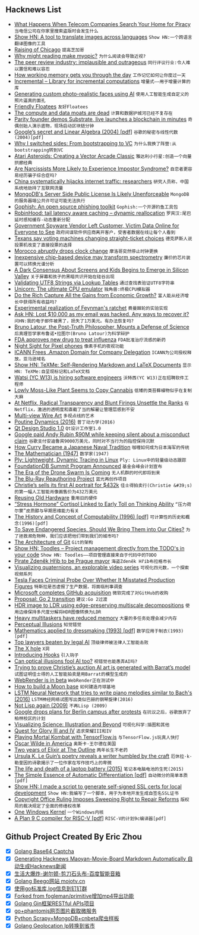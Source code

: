## Hacknews List


- [What Happens When Telecom Companies Search Your Home for Piracy](https://motherboard.vice.com/en_us/article/9k7pya/tv-addons-sued-by-rogers-bell-fairplay-members)  `当电信公司在你家里搜索盗版时会发生什么`
- [Show HN: A tool to translate images across languages](https://blog.imgtranslate.com/what/)  `Show HN:一个跨语言翻译图像的工具`
- [Raising of Chicago](https://en.wikipedia.org/wiki/Raising_of_Chicago)  `提高芝加哥`
- [Why might reading make myopic?](http://www.eye-tuebingen.de/the-institute/news-events/news/news-article/60-why-might-reading-make-myopic/)  `为什么阅读会导致近视?`
- [The peer review industry: implausible and outrageous](https://www.the-tls.co.uk/articles/public/peer-review-industry-implausible-outrageous/)  `同行评议行业:令人难以置信和难以容忍`
- [How working memory gets you through the day](http://news.mit.edu/2018/mit-picower-how-working-memory-gets-you-through-the-day-1024)  `工作记忆如何让你度过一天`
- [Incremental – Library for incremental computations](https://opensource.janestreet.com/incremental/)  `增量式——用于增量计算的库`
- [Generating custom photo-realistic faces using AI](https://blog.insightdatascience.com/generating-custom-photo-realistic-faces-using-ai-d170b1b59255)  `使用人工智能生成自定义的照片逼真的面孔`
- [Friendly Floatees](https://en.wikipedia.org/wiki/Friendly_Floatees)  `友好Floatees`
- [The compute and data moats are dead](http://smerity.com/articles/2018/limited_compute.html)  `计算和数据护城河已经不复存在`
- [Parity founder demos Substrate, live launches a blockchain in minutes](https://techcrunch.com/2018/10/23/parity-founder-demos-substrate-live-launches-a-blockchain-in-minutes-instead-of-days-or-weeks/)  `奇偶创始人演示底物，现场启动区块链分钟`
- [Google’s secret and Linear Algebra (2004) [pdf]](http://verso.mat.uam.es/~pablo.fernandez/ems63-pablo-fernandez_final.pdf)  `谷歌的秘密与线性代数(2004)[pdf]`
- [Why I switched sides: From bootstrapping to VC](https://medium.com/swlh/why-i-switched-sides-from-bootstrapping-to-vc-73e8ff08c649)  `为什么我换了阵营:从bootstrapping转到VC`
- [Atari Asteroids: Creating a Vector Arcade Classic](https://arcadeblogger.com/2018/10/24/atari-asteroids-creating-a-vector-arcade-classic/)  `雅达利小行星:创造一个向量拱廊经典`
- [Are Narcissists More Likely to Experience Impostor Syndrome?](https://blogs.scientificamerican.com/beautiful-minds/are-narcissists-more-likely-to-experience-impostor-syndrome/)  `自恋者更容易经历骗子综合症吗?`
- [China systematically hijacks internet traffic: researchers](https://www.itnews.com.au/news/china-systematically-hijacks-internet-traffic-researchers-514537)  `研究人员称，中国系统地劫持了互联网流量`
- [MongoDB&#39;s Server Side Public License Is Likely Unenforceable](https://www.processmechanics.com/2018/10/18/the-server-side-public-license-is-flawed/)  `MongoDB的服务器端公共许可证可能无法执行`
- [Gophish: An open source phishing toolkit](https://github.com/gophish/gophish)  `Gophish:一个开源钓鱼工具包`
- [RobinHood: tail latency aware caching – dynamic reallocation](https://blog.acolyer.org/2018/10/26/robinhood-tail-latency-aware-caching-dynamic-reallocation-from-cache-rich-to-cache-poor/)  `罗宾汉:尾巴延时感知缓存-动态重新分配`
- [Government Spyware Vendor Left Customer, Victim Data Online for Everyone to See](https://motherboard.vice.com/en_us/article/vbka8b/wolf-intelligence-leak-customer-victim-data-online)  `政府间谍软件供应商离开客户，受害者数据在线让每个人看到`
- [Texans say voting machines changing straight-ticket choices](https://apnews.com/a8825810d10441f2ad828e95d6851d55)  `德克萨斯人说投票机改变了直接投票的选择`
- [Morocco abruptly drops clock change](https://www.bbc.com/news/world-africa-45995634)  `摩洛哥突然停止时钟更换`
- [Inexpensive chip-based device may transform spectrometry](http://news.mit.edu/2018/inexpensive-chip-device-spectrometry-1023)  `廉价的芯片装置可以转换光谱分析`
- [A Dark Consensus About Screens and Kids Begins to Emerge in Silicon Valley](https://www.nytimes.com/2018/10/26/style/phones-children-silicon-valley.html)  `关于屏幕和孩子的黑暗共识开始在硅谷出现`
- [Validating UTF8 Strings via Lookup Tables](http://darkcephas.blogspot.com/2018/10/validating-utf8-strings-with-lookup.html)  `通过查找表验证UTF8字符串`
- [Unicorn: The ultimate CPU emulator](https://www.unicorn-engine.org/)  `独角兽:终极CPU模拟器`
- [Do the Rich Capture All the Gains from Economic Growth?](https://medium.com/@russroberts/do-the-rich-capture-all-the-gains-from-economic-growth-c96d93101f9c)  `富人能从经济增长中获得所有收益吗?`
- [Experimental realization of Feynman&#39;s ratchet](http://iopscience.iop.org/article/10.1088/1367-2630/aae71f/meta)  `费曼棘轮的实验实现`
- [Ask HN: Lost $10,000 as my email was hacked. Any ways to recover it?](item?id=18310135)  `问HN:我的电子邮件被黑了，损失了1万美元。有办法恢复吗?`
- [Bruno Latour, the Post-Truth Philosopher, Mounts a Defense of Science](https://www.nytimes.com/2018/10/25/magazine/bruno-latour-post-truth-philosopher-science.html)  `后真理哲学家布鲁诺•拉图尔(Bruno Latour)为科学辩护`
- [FDA approves new drug to treat influenza](https://www.fda.gov/NewsEvents/Newsroom/PressAnnouncements/ucm624226.htm)  `FDA批准治疗流感的新药`
- [Night Sight for Pixel phones](https://www.theverge.com/2018/10/25/18021944/google-night-sight-pixel-3-camera-samples)  `像素手机的夜视功能`
- [ICANN Frees .Amazon Domain for Company Delegation](http://www.ip-watch.org/2018/10/25/icann-frees-amazon-domain-company-delegation/)  `ICANN为公司授权释放。亚马逊域名`
- [Show HN: TeXMe: Self-Rendering Markdown and LaTeX Documents](https://github.com/susam/texme)  `显示HN: TeXMe:自呈现标记和LaTeX文档`
- [Watsi (YC W13) is hiring software engineers](https://blog.watsi.org/engineers/)  `沃特西(YC W13)正在招聘软件工程师`
- [Lowly Moss-Like Plant Seems to Copy Cannabis](https://www.scientificamerican.com/article/lowly-moss-like-plant-seems-to-copy-cannabis/)  `低矮的类苔藓植物似乎在复制大麻`
- [At Netflix, Radical Transparency and Blunt Firings Unsettle the Ranks](https://www.wsj.com/articles/at-netflix-radical-transparency-and-blunt-firings-unsettle-the-ranks-1540497174)  `在Netflix，激进的透明度和直截了当的解雇让管理层感到不安`
- [Multi-view Wire Art](https://cgv.cs.nthu.edu.tw/projects/recreational_graphics/MVWA)  `多视点线的艺术`
- [Poutine Dynamics (2016)](https://www.erudit.org/fr/revues/cuizine/2016-v7-n2-cuizine02881/1038479ar/)  `普丁动力学(2016)`
- [Qt Design Studio 1.0](https://blog.qt.io/blog/2018/10/25/qt-design-studio-1-0-released/)  `Qt设计工作室1.0`
- [Google paid Andy Rubin $90M while keeping silent about a misconduct claim](https://www.nytimes.com/2018/10/25/technology/google-sexual-harassment-andy-rubin.html)  `谷歌支付安迪鲁宾9000万美元，同时对不当行为的指控保持沉默`
- [How Curry Became a Japanese Naval Tradition](https://www.atlasobscura.com/articles/japanese-curry-history)  `咖喱如何成为日本海军的传统`
- [The Mathematician (1947)](http://www-history.mcs.st-and.ac.uk/Extras/Von_Neumann_Part_1.html)  `数学家(1947)`
- [Ply: Lightweight, Dynamic Tracing in Linux](https://wkz.github.io/ply/)  `Ply: Linux中的轻量级动态跟踪`
- [FoundationDB Summit Program Announced](https://www.foundationdb.org/blog/foundationdb-summit-program-announced/)  `基金会峰会计划宣布`
- [The Era of the Drone Swarm Is Coming](https://mwi.usma.edu/era-drone-swarm-coming-need-ready/)  `无人机群的时代即将到来`
- [The Blu-Ray Reauthoring Project](http://temporary.directory/blog/10-23-2018.html)  `蓝光再创作项目`
- [Christie’s sells its first AI portrait for $432k](https://www.theverge.com/2018/10/25/18023266/ai-art-portrait-christies-obvious-sold)  `佳士得拍卖行(Christie &#39;s)的第一幅人工智能肖像画售价为432万美元`
- [Reusing Old Hardware](https://www.honestrepair.net/index.php/2018/10/24/reusing-old-hardware/)  `重用旧的硬件`
- [“Stress Hormone” Cortisol Linked to Early Toll on Thinking Ability](https://www.scientificamerican.com/article/ldquo-stress-hormone-rdquo-cortisol-linked-to-early-toll-on-thinking-ability/?fbclid=IwAR0D45Rg_mM3aFJ5_T0-zQeJkk1P3ErQNOy1PW9qTM1X71HAEUb3cB2l1H8)  `“压力荷尔蒙”皮质醇与早期思维能力有关`
- [The History and Concept of Computability (1996) [pdf]](http://www.people.cs.uchicago.edu/~soare/History/handbook.pdf)  `可计算性的历史和概念(1996)[pdf]`
- [To Save Endangered Species, Should We Bring Them into Our Cities?](https://www.smithsonianmag.com/science-nature/save-endangered-species-should-we-bring-them-our-cities-180970611/?no-ist)  `为了拯救濒危物种，我们应该把他们带到我们的城市吗?`
- [The Architecture of Git](http://aosabook.org/en/git.html)  `Git的架构`
- [Show HN: Toodles – Project management directly from the TODO&#39;s in your code](https://github.com/aviaviavi/toodles)  `Show HN: Toodles——项目管理直接来自于代码中的TODO`
- [Pirate Zdeněk Hřib to be Prague mayor](http://praguemonitor.com/2018/10/26/pirate-zden%C4%9Bk-h%C5%99ib-be-prague-mayor)  `海盗Zdeněk Hřib布拉格市长`
- [Visualizing quaternions, an explorable video series](https://eater.net/quaternions)  `可视化四元数，一个探索视频系列`
- [Tesla Faces Criminal Probe Over Whether It Misstated Production Figures](https://www.wsj.com/articles/tesla-faces-deepening-criminal-probe-over-whether-it-misstated-production-figures-1540576636)  `特斯拉是否虚报了生产数据，将面临刑事调查`
- [Microsoft completes GitHub acquisition](https://blog.github.com/2018-10-26-github-and-microsoft/)  `微软完成了对GitHub的收购`
- [Proposal: Go 2 transition](https://github.com/golang/proposal/blob/master/design/28221-go2-transitions.md)  `建议:Go 2过渡`
- [HDR image to LDR using edge-preserving multiscale decompositions](https://www.mathworks.com/help/images/ref/tonemapfarbman.html)  `使用边缘保持多尺度分解将HDR图像转换为LDR`
- [Heavy multitaskers have reduced memory](https://news.stanford.edu/2018/10/25/decade-data-reveals-heavy-multitaskers-reduced-memory-psychologist-says/)  `大量的多任务处理会减少内存`
- [Perceptual Illusions](http://nautil.us/blog/12-mind_bending-perceptual-illusions)  `知觉错觉`
- [Mathematics applied to dressmaking (1993) [pdf]](https://www.lms.ac.uk/sites/lms.ac.uk/files/1994%20Mathematics%20applied%20to%20dressmaking%20%28preprint%29.pdf)  `数学应用于制衣(1993)[pdf]`
- [Top lawyers beaten by legal AI](https://hackernoon.com/20-top-lawyers-were-beaten-by-legal-ai-here-are-their-surprising-responses-5dafdf25554d)  `顶级律师被法律人工智能击败`
- [The X hole](https://marc.info/?l=openbsd-tech&amp;m=154050351216908&amp;w=2)  `X洞`
- [Introducing Hooks](https://reactjs.org/docs/hooks-intro.html)  `引入钩子`
- [Can optical illusions fool AI too?](http://en.ritsumei.ac.jp/news/detail/?id=278)  `视错觉也能愚弄AI吗?`
- [Trying to prove Christie’s auction AI art is generated with Barrat’s model](https://twitter.com/drbeef_/status/1055285640420483073)  `试图证明佳士得的人工智能拍卖是用Barrat的模型生成的`
- [WebRender is in beta](https://mozillagfx.wordpress.com/2018/10/26/webrender-newsletter-27/)  `WebRender正在测试中`
- [How to build a Moon base](https://www.nature.com/articles/d41586-018-07107-4)  `如何建造月球基地`
- [LSTM Neural Network that tries to write piano melodies similar to Bach&#39;s (2016)](https://github.com/robbiebarrat/Bach_AI)  `LSTM神经网络试图写出类似巴赫的钢琴旋律(2016)`
- [Not Lisp again (2009)](https://funcall.blogspot.com/2009/03/not-lisp-again.html)  `不再Lisp (2009)`
- [Google drops plans for Berlin campus after protests](https://www.bbc.com/news/world-europe-45971538)  `在抗议之后，谷歌放弃了柏林校区的计划`
- [Visualizing Science: Illustration and Beyond](https://blogs.scientificamerican.com/sa-visual/visualizing-science-illustration-and-beyond/)  `可视化科学:插图和其他`
- [Quest for Glory III and IV](https://www.filfre.net/2018/10/quest-for-glory-iii-and-iv/)  `追求荣耀III和IV`
- [Playing Mortal Kombat with TensorFlow.js](https://blog.mgechev.com/2018/10/20/transfer-learning-tensorflow-js-data-augmentation-mobile-net/)  `与TensorFlow.js玩真人快打`
- [Oscar Wilde in America](https://spectator.us/2018/10/getting-wilde-america/)  `奥斯卡·王尔德在美国`
- [Two years of Elixir at The Outline](https://blog.usejournal.com/two-years-of-elixir-at-the-outline-ad671a56c9ce)  `两年长生不老药`
- [Ursula K. Le Guin’s poetry reveals a writer humbled by the craft](https://www.poetryfoundation.org/articles/148040/always-beginning)  `厄休拉·k·勒奎因的诗歌揭示了一位作家在写作技巧上的卑微`
- [The life and death of a laptop battery (2015)](http://people.skolelinux.org/pere/blog/The_life_and_death_of_a_laptop_battery.html)  `笔记本电脑电池的生死(2015)`
- [The Simple Essence of Automatic Differentiation [pdf]](http://conal.net/papers/essence-of-ad/essence-of-ad-icfp.pdf)  `自动微分的简单本质[pdf]`
- [Show HN: I made a script to generate self-signed SSL certs for local development](https://github.com/kingkool68/generate-ssl-certs-for-local-development)  `Show HN:我编写了一个脚本，用于为本地开发生成自签名SSL证书`
- [Copyright Office Ruling Imposes Sweeping Right to Repair Reforms](https://ifixit.org/blog/11951/1201-copyright-final-rule/)  `版权局的裁决规定了全面的修缮权改革`
- [One Windows Kernel](https://techcommunity.microsoft.com/t5/Windows-Kernel-Internals/One-Windows-Kernel/ba-p/267142)  `一个Windows内核`
- [A Plan 9 C compiler for RISC-V [pdf]](https://www.geeklan.co.uk/files/oshug69-Miller-criscv.pdf)  `RISC-V的计划9c编译器[pdf]`

## Github Project Created By Eric Zhou

- [x] [Golang Base64 Captcha](https://github.com/mojocn/base64Captcha)
- [x] [Generating Hacknews Maoyan-Movie-Board Markdown Automatically 自动生成Hacknews新闻](https://github.com/dejavuzhou/md-genie)
- [x] [生活大爆炸-谢尔顿-剪刀石头布-百度智能音箱](https://github.com/mojocn/dueros-bang-game)
- [x] [Golang Beego网站 mojotv.cn](https://github.com/mojocn/www.mojotv.cn)
- [x] [使用go标准库,log信息到钉钉群](https://github.com/mojocn/dooger)
- [x] [Forked from fogleman/primitive增加mp4导出功能](https://github.com/mojocn/primitive)
- [x] [Golang Gin框架RESTful APIs项目](https://github.com/JJJJJJJerk/ezier-golang-web-api-framework)
- [x] [go+phantomjs网页图片截取微服务](https://github.com/mojocn/screen_shot)
- [x] [Python Scrapy+MongoDB+cnbeta爬虫样板](https://github.com/mojocn/scrapy_mongodb_boilerplate_cnbeta)
- [x] [Golang Geolocation Ip转换到省市](https://github.com/mojocn/ip2location)